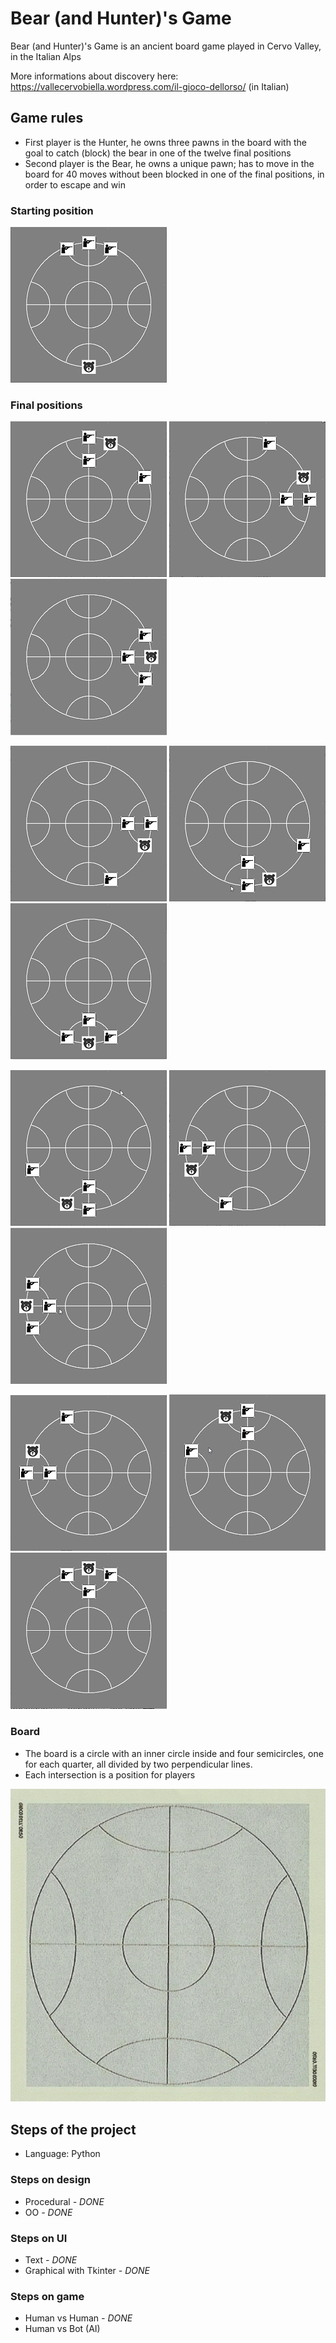 # Bear (and Hunter)'s Game #

Bear (and Hunter)'s Game is an ancient board game played in Cervo Valley, in the Italian Alps

More informations about discovery here:
https://vallecervobiella.wordpress.com/il-gioco-dellorso/
 (in Italian)

## Game rules ##

* First player is the Hunter, he owns three  pawns in the board with the goal to catch (block) the bear in one of the twelve final positions
* Second player is the Bear, he owns a unique pawn; has to move in the board for 40 moves without been blocked in one of the final positions, in order to escape and win

### Starting position ###

![Start](img/Start.png)

### Final positions ###

![1](img/Final01.png) ![2](img/Final02.png) ![3](img/Final03.png)

![4](img/Final04.png) ![5](img/Final05.png) ![6](img/Final06.png)

![7](img/Final07.png) ![8](img/Final08.png) ![9](img/Final09.png)

![10](img/Final10.png) ![11](img/Final11.png) ![12](img/Final12.png)


### Board ###

* The board is a circle with an inner circle inside and four semicircles, one for each quarter, all divided by two perpendicular lines.
* Each intersection is a position for players

![Board](img/BearBoard.jpg)

## Steps of the project ##

* Language: Python

### Steps on design

* Procedural _- DONE_
* OO _- DONE_

### Steps on UI ###

* Text _- DONE_
* Graphical with Tkinter _- DONE_

### Steps on game ###

* Human vs Human _- DONE_
* Human vs Bot (AI)
